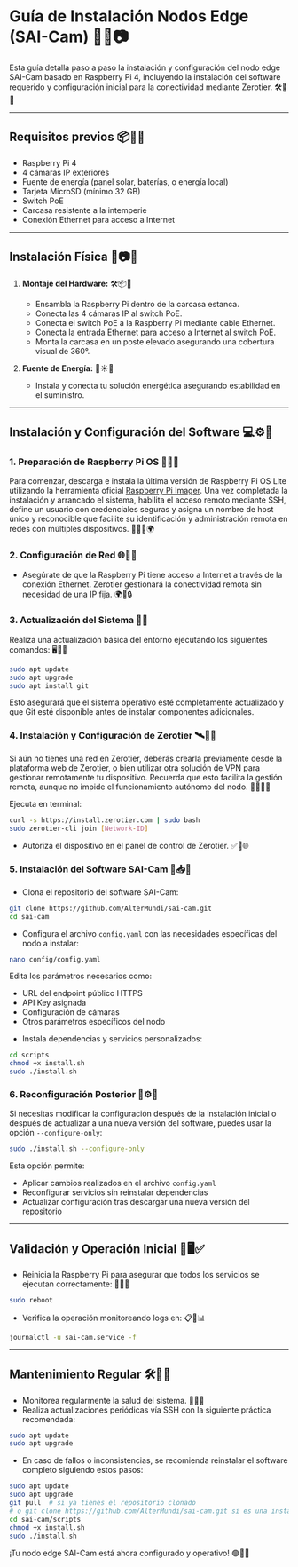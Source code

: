 # Guía de Instalación Nodos Edge (SAI-Cam) 🔧🌐📷

Esta guía detalla paso a paso la instalación y configuración del nodo edge SAI-Cam basado en Raspberry Pi 4, incluyendo la instalación del software requerido y configuración inicial para la conectividad mediante Zerotier. 🛠️📡📝

---

## Requisitos previos 📦🔌🧰

* Raspberry Pi 4
* 4 cámaras IP exteriores
* Fuente de energía (panel solar, baterías, o energía local)
* Tarjeta MicroSD (mínimo 32 GB)
* Switch PoE
* Carcasa resistente a la intemperie
* Conexión Ethernet para acceso a Internet

---

## Instalación Física 🧱📷📍

1. **Montaje del Hardware:** 🛠️📦🔧

   * Ensambla la Raspberry Pi dentro de la carcasa estanca.
   * Conecta las 4 cámaras IP al switch PoE.
   * Conecta el switch PoE a la Raspberry Pi mediante cable Ethernet.
   * Conecta la entrada Ethernet para acceso a Internet al switch PoE.
   * Monta la carcasa en un poste elevado asegurando una cobertura visual de 360°.

2. **Fuente de Energía:** 🔋☀️🔌

   * Instala y conecta tu solución energética asegurando estabilidad en el suministro.

---

## Instalación y Configuración del Software 💻⚙️📡

### 1. Preparación de Raspberry Pi OS 🧠🧾🚀

Para comenzar, descarga e instala la última versión de Raspberry Pi OS Lite utilizando la herramienta oficial [Raspberry Pi Imager](https://www.raspberrypi.com/software/). Una vez completada la instalación y arrancado el sistema, habilita el acceso remoto mediante SSH, define un usuario con credenciales seguras y asigna un nombre de host único y reconocible que facilite su identificación y administración remota en redes con múltiples dispositivos. 🔐🧑‍💻🌍

### 2. Configuración de Red 🌐📶🧭

* Asegúrate de que la Raspberry Pi tiene acceso a Internet a través de la conexión Ethernet. Zerotier gestionará la conectividad remota sin necesidad de una IP fija. 🌍🔗🔒

### 3. Actualización del Sistema 🔄💡

Realiza una actualización básica del entorno ejecutando los siguientes comandos: 🖥️🔄💡

```bash
sudo apt update
sudo apt upgrade
sudo apt install git
```

Esto asegurará que el sistema operativo esté completamente actualizado y que Git esté disponible antes de instalar componentes adicionales.

### 4. Instalación y Configuración de Zerotier 🛰️🧷🧩

Si aún no tienes una red en Zerotier, deberás crearla previamente desde la plataforma web de Zerotier, o bien utilizar otra solución de VPN para gestionar remotamente tu dispositivo. Recuerda que esto facilita la gestión remota, aunque no impide el funcionamiento autónomo del nodo. 🛜🧑‍💼📡

Ejecuta en terminal:

```bash
curl -s https://install.zerotier.com | sudo bash
sudo zerotier-cli join [Network-ID]
```

* Autoriza el dispositivo en el panel de control de Zerotier. ✅🔐🌐

### 5. Instalación del Software SAI-Cam 🧾📥🧠

* Clona el repositorio del software SAI-Cam:

```bash
git clone https://github.com/AlterMundi/sai-cam.git
cd sai-cam
```

* Configura el archivo `config.yaml` con las necesidades específicas del nodo a instalar:

```bash
nano config/config.yaml
```

Edita los parámetros necesarios como:
- URL del endpoint público HTTPS
- API Key asignada
- Configuración de cámaras
- Otros parámetros específicos del nodo

* Instala dependencias y servicios personalizados:

```bash
cd scripts
chmod +x install.sh
sudo ./install.sh
```

### 6. Reconfiguración Posterior 🔄⚙️📝

Si necesitas modificar la configuración después de la instalación inicial o después de actualizar a una nueva versión del software, puedes usar la opción `--configure-only`:

```bash
sudo ./install.sh --configure-only
```

Esta opción permite:
- Aplicar cambios realizados en el archivo `config.yaml`
- Reconfigurar servicios sin reinstalar dependencias
- Actualizar configuración tras descargar una nueva versión del repositorio

---

## Validación y Operación Inicial 🔎🖥️✅

* Reinicia la Raspberry Pi para asegurar que todos los servicios se ejecutan correctamente: 🔁🔌🎯

```bash
sudo reboot
```

* Verifica la operación monitoreando logs en: 📋📡📊

```bash
journalctl -u sai-cam.service -f
```

---

## Mantenimiento Regular 🛠️🔄📆

* Monitorea regularmente la salud del sistema. 🔎💡🧩
* Realiza actualizaciones periódicas vía SSH con la siguiente práctica recomendada:

```bash
sudo apt update
sudo apt upgrade
```

* En caso de fallos o inconsistencias, se recomienda reinstalar el software completo siguiendo estos pasos:

```bash
sudo apt update
sudo apt upgrade
git pull  # si ya tienes el repositorio clonado
# o git clone https://github.com/AlterMundi/sai-cam.git si es una instalación nueva
cd sai-cam/scripts
chmod +x install.sh
sudo ./install.sh
```

¡Tu nodo edge SAI-Cam está ahora configurado y operativo! 🟢🎉📡

